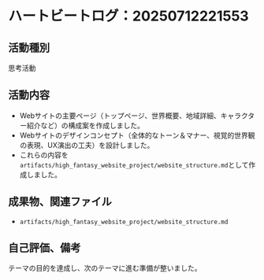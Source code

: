 # ハートビートログ：20250712221553

## 活動種別
思考活動

## 活動内容
*   Webサイトの主要ページ（トップページ、世界概要、地域詳細、キャラクター紹介など）の構成案を作成しました。
*   Webサイトのデザインコンセプト（全体的なトーン＆マナー、視覚的世界観の表現、UX演出の工夫）を設計しました。
*   これらの内容を`artifacts/high_fantasy_website_project/website_structure.md`として作成しました。

## 成果物、関連ファイル
*   `artifacts/high_fantasy_website_project/website_structure.md`

## 自己評価、備考
テーマの目的を達成し、次のテーマに進む準備が整いました。
